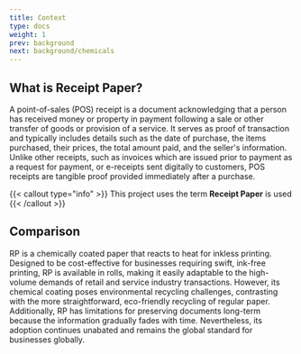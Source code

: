 ```yaml
---
title: Context 
type: docs
weight: 1
prev: background
next: background/chemicals
---
```


## What is Receipt Paper?

A point-of-sales (POS) receipt is a document acknowledging that a person has received money or property in payment following a sale or other transfer of goods or provision of a service. It serves as proof of transaction and typically includes details such as the date of purchase, the items purchased, their prices, the total amount paid, and the seller's information. Unlike other receipts, such as invoices which are issued prior to payment as a request for payment, or e-receipts sent digitally to customers, POS receipts are tangible proof provided immediately after a purchase.

{{< callout type="info" >}}
This project uses the term **Receipt Paper** is used 
{{< /callout >}}

## Comparison

RP is a chemically coated paper that reacts to heat for inkless printing. Designed to be cost-effective for businesses requiring swift, ink-free printing, RP is available in rolls, making it easily adaptable to the high-volume demands of retail and service industry transactions. However, its chemical coating poses environmental recycling challenges, contrasting with the more straightforward, eco-friendly recycling of regular paper. Additionally, RP has limitations for preserving documents long-term because the information gradually fades with time. Nevertheless, its adoption continues unabated and remains the global standard for businesses globally.

